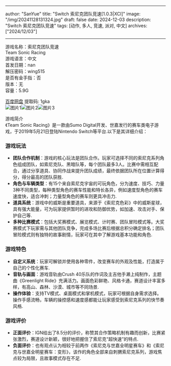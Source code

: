 
---
author: "SanYue"
title: "Switch 索尼克团队竞速[1.0.3|XCI]"
image: "/img/20241128131324.jpg"
draft: false
date: 2024-12-03
description: "Switch 索尼克团队竞速"
tags: [动作, 多人, 竞速, 派对, 中文]
archives: ["2024/12/03"]

---

游戏名称：索尼克团队竞速   
Team Sonic Racing    
游戏语言：中文  
首发日期：nan  
解压密码：wing515  
是否有金手指：否  
版本：无   
容量：5.9G

[百度网盘](https://pan.baidu.com/s/1NX8CAGYHtLdRxDoD_HZxBA) 提取码: 1gka  
![图片1](/img/66d1cd.jpg)![图片2](/img/a5de57.jpg)![图片3](/img/7b464b.jpg)  

游戏简介  
《Team Sonic Racing》是一款由Sumo Digital开发、世嘉发行的赛车类电子游戏，于2019年5月21日登陆Nintendo Switch等平台.以下是其详细介绍：

### 游戏玩法
- **团队合作机制**：游戏的核心玩法是团队合作。玩家可选择不同的索尼克系列角色组成团队，如索尼克队、黑暗队等，每个团队最多3人。比赛中需相互配合，通过分享道具、协同作战来提升团队成绩，最终依据团队所在位置计算得分，得分最高的团队获胜.
- **角色与车辆类型**：有15个来自索尼克宇宙的可玩角色，分为速度、技巧、力量3种不同类型，每种类型角色的赛车性能和特长各异，例如速度型角色的赛车速度快，适合冲刺；力量型角色的赛车则更具冲击力.
- **道具系统**：游戏中的威斯是重要道具，来源于《索尼克色彩》中的威斯星球，具有强大能量，可为玩家提供暂时的进攻和防御优势，如加速、攻击对手、保护自己等.
- **多种比赛模式**：包括大奖赛模式、展览模式、计时赛、团队冒险模式等。大奖赛模式下玩家需与其他团队竞争，完成多场比赛后根据总积分确定排名；团队冒险模式则有独特的故事剧情，玩家可在其中了解游戏基本功能和角色.

### 游戏特色
- **自定义系统**：玩家可解锁并使用各种零件，改变赛车的外观及性能，打造属于自己的个性化赛车.
- **音轨与画面**：游戏音轨由Crush 40乐队的作词及主吉他手濑上纯制作，主题曲《Greenlight Ride》充满活力。画面色彩鲜艳、风格卡通，赛道设计丰富多样，有高山、森林、沙漠、城市等不同场景.
- **操作体验**：支持TV模式、桌面模式和掌机模式，玩家可根据自身需求选择。操作手感流畅，车辆的操控感和速度感都能让玩家感受到索尼克系列的快节奏风格.

### 游戏评价
- **正面评价**：IGN给出了8.5分的评价，称赞其合作策略机制有趣而创新，比赛紧张激烈，赛道设计新颖，很好地把握住了索尼克“超快速”的特点.
- **负面评价**：也有观点认为相较于前两作《索尼克与世嘉全明星赛车》和《索尼克与世嘉全明星赛车：变形》，该作的角色全部来自刺猬索尼克系列，游戏焦点较为局限，且故事模式存在不足.
 
